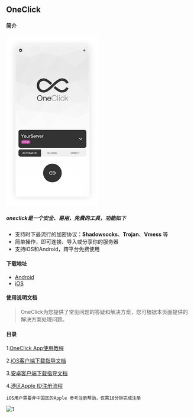 ## OneClick

#### 简介

![1](static/preview1.png)

##### oneclick是一个安全、易用，免费的工具，功能如下

- 支持时下最流行的加密协议：**Shadowsocks**、**Trojan**、**Vmess** 等
- 简单操作，即可连接、导入或分享你的服务器
- 支持iOS和Android，跨平台免费使用

#### 下载地址

- [Android](https://github.com/oneclickearth/oneclick/releases)    
- [iOS](https://apps.apple.com/us/app/id1545555197)

#### 使用说明文档

> OneClick为您提供了常见问题的答疑和解决方案，您可根据本页面提供的解决方案处理问题。

#### 目录

1.[OneClick App使用教程](oneclick.md)

2.[iOS客户端下载指导文档](ios.md)

3.[安卓客户端下载指导文档](android.md)

4.[港区Apple ID注册流程](appleid.md)

	iOS用户需要非中国区的Apple 参考注册帮助，仅需10分钟完成注册

![1](https://oneclick.earth/static/gh.png)
